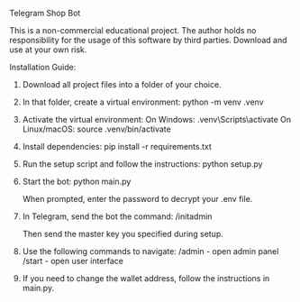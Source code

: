 Telegram Shop Bot

This is a non-commercial educational project. The author holds no responsibility for the usage of this software by third parties. Download and use at your own risk.

Installation Guide:

1. Download all project files into a folder of your choice.

2. In that folder, create a virtual environment:
   python -m venv .venv

3. Activate the virtual environment:
   On Windows:
       .venv\Scripts\activate
   On Linux/macOS:
       source .venv/bin/activate

4. Install dependencies:
   pip install -r requirements.txt

5. Run the setup script and follow the instructions:
   python setup.py

6. Start the bot:
   python main.py

   When prompted, enter the password to decrypt your .env file.

7. In Telegram, send the bot the command:
   /initadmin

   Then send the master key you specified during setup.

8. Use the following commands to navigate:
   /admin - open admin panel
   /start - open user interface

9. If you need to change the wallet address, follow the instructions in main.py.

